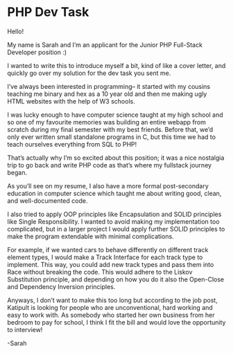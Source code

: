 # PHP Dev Task

Hello!

My name is Sarah and I’m an applicant for the Junior PHP Full-Stack Developer position :)

I wanted to write this to introduce myself a bit, kind of like a cover letter, and quickly go over my solution for the dev task you sent me.

I’ve always been interested in programming– it started with my cousins teaching me binary and hex as a 10 year old and then me making ugly HTML websites with the help of W3 schools.

I was lucky enough to have computer science taught at my high school and so one of my favourite memories was building an entire webapp from scratch during my final semester with my best friends. Before that, we’d only ever written small standalone programs in C, but this time we had to teach ourselves everything from SQL to PHP!

That’s actually why I’m so excited about this position; it was a nice nostalgia trip to go back and write PHP code as that’s where my fullstack journey began.

As you’ll see on my resume, I also have a more formal post-secondary education in computer science which taught me about writing good, clean, and well-documented code.

I also tried to apply OOP principles like Encapsulation and SOLID principles like Single Responsibility. I wanted to avoid making my implementation too complicated, but in a larger project I would apply further SOLID principles to make the program extendable with minimal complications.

For example, if we wanted cars to behave differently on different track element types, I would make a Track Interface for each track type to implement. This way, you could add new track types and pass them into Race without breaking the code. This would adhere to the Liskov Substitution principle, and depending on how you do it also the Open-Close and Dependency Inversion principles.

Anyways, I don’t want to make this too long but according to the job post, Katipult is looking for people who are unconventional, hard working and easy to work with. As somebody who started her own business from her bedroom to pay for school, I think I fit the bill and would love the opportunity to interview!

-Sarah
